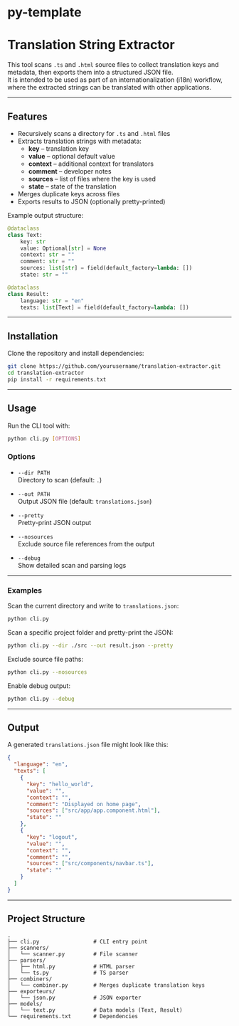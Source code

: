 # py-template

# Translation String Extractor

This tool scans `.ts` and `.html` source files to collect translation keys and metadata, then exports them into a structured JSON file.  
It is intended to be used as part of an internationalization (i18n) workflow, where the extracted strings can be translated with other applications.

---

## Features

- Recursively scans a directory for `.ts` and `.html` files
- Extracts translation strings with metadata:
  - **key** – translation key
  - **value** – optional default value
  - **context** – additional context for translators
  - **comment** – developer notes
  - **sources** – list of files where the key is used
  - **state** – state of the translation
- Merges duplicate keys across files
- Exports results to JSON (optionally pretty-printed)

Example output structure:

```python
@dataclass
class Text:
    key: str
    value: Optional[str] = None
    context: str = ""
    comment: str = ""
    sources: list[str] = field(default_factory=lambda: [])
    state: str = ""

@dataclass
class Result:
    language: str = "en"
    texts: list[Text] = field(default_factory=lambda: [])
```

---

## Installation

Clone the repository and install dependencies:

```bash
git clone https://github.com/yourusername/translation-extractor.git
cd translation-extractor
pip install -r requirements.txt
```

---

## Usage

Run the CLI tool with:

```bash
python cli.py [OPTIONS]
```

### Options

- `--dir PATH`  
  Directory to scan (default: `.`)

- `--out PATH`  
  Output JSON file (default: `translations.json`)

- `--pretty`  
  Pretty-print JSON output

- `--nosources`  
  Exclude source file references from the output

- `--debug`  
  Show detailed scan and parsing logs

---

### Examples

Scan the current directory and write to `translations.json`:

```bash
python cli.py
```

Scan a specific project folder and pretty-print the JSON:

```bash
python cli.py --dir ./src --out result.json --pretty
```

Exclude source file paths:

```bash
python cli.py --nosources
```

Enable debug output:

```bash
python cli.py --debug
```

---

## Output

A generated `translations.json` file might look like this:

```json
{
  "language": "en",
  "texts": [
    {
      "key": "hello_world",
      "value": "",
      "context": "",
      "comment": "Displayed on home page",
      "sources": ["src/app/app.component.html"],
      "state": ""
    },
    {
      "key": "logout",
      "value": "",
      "context": "",
      "comment": "",
      "sources": ["src/components/navbar.ts"],
      "state": ""
    }
  ]
}
```

---

## Project Structure

```
.
├── cli.py                 # CLI entry point
├── scanners/
│   └── scanner.py         # File scanner
├── parsers/
│   ├── html.py            # HTML parser
│   └── ts.py              # TS parser
├── combiners/
│   └── combiner.py        # Merges duplicate translation keys
├── exporteurs/
│   └── json.py            # JSON exporter
├── models/
│   └── text.py            # Data models (Text, Result)
└── requirements.txt       # Dependencies
```
